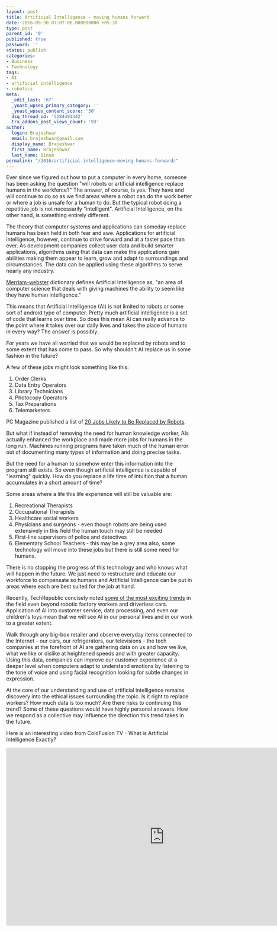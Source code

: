 ```yaml
---
layout: post
title: Artificial Intelligence - moving humans forward
date: 2016-09-30 07:07:06.000000000 +05:30
type: post
parent_id: '0'
published: true
password: ''
status: publish
categories:
- Business
- Technology
tags:
- AI
- artificial intelligence
- robotics
meta:
  _edit_last: '67'
  _yoast_wpseo_primary_category: ''
  _yoast_wpseo_content_score: '30'
  dsq_thread_id: '5184491342'
  trx_addons_post_views_count: '93'
author:
  login: Brajeshwar
  email: brajeshwar@gmail.com
  display_name: Brajeshwar
  first_name: Brajeshwar
  last_name: Oinam
permalink: "/2016/artificial-intelligence-moving-humans-forward/"
---
```

<p>Ever since we figured out how to put a computer in every home, someone has been asking the question "will robots or artificial intelligence replace humans in the workforce?" The answer, of course, is yes. They have and will continue to do so as we find areas where a robot can do the work better or where a job is unsafe for a human to do. But the typical robot doing a repetitive job is not necessarily "intelligent". Artificial Intelligence, on the other hand, is something entirely different.</p>
<p>The theory that computer systems and applications can someday replace humans has been held in both fear and awe. Applications for artificial intelligence, however, continue to drive forward and at a faster pace than ever. As development companies collect user data and build smarter applications, algorithms using that data can make the applications gain abilities making them appear to learn, grow and adapt to surroundings and circumstances. The data can be applied using these algorithms to serve nearly any industry. </p>
<p><a href="http://www.merriam-webster.com/dictionary/artificial%20intelligence">Merriam-webster</a> dictionary defines Artificial Intelligence as, "an area of computer science that deals with giving machines the ability to seem like they have human intelligence."</p>
<p>This means that Artificial Intelligence (AI) is not limited to robots or some sort of android type of computer. Pretty much artificial intelligence is a set of code that learns over time. So does this mean AI can really advance to the point where it takes over our daily lives and takes the place of humans in every way? The answer is possibly.</p>
<p>For years we have all worried that we would be replaced by robots and to some extent that has come to pass. So why shouldn't AI replace us in some fashion in the future?</p>
<p>A few of these jobs might look something like this:</p>
<ol>
<li>Order Clerks</li>
<li>Data Entry Operators</li>
<li>Library Technicians</li>
<li>Photocopy Operators</li>
<li>Tax Preparations</li>
<li>Telemarketers</li>
</ol>
<p> PC Magazine published a list of <a href="http://www.pcmag.com/article2/0,2817,2459986,00.asp">20 Jobs Likely to Be Replaced by Robots</a>.</p>
<p>But what if instead of removing the need for human knowledge worker, AIs actually enhanced the workplace and made more jobs for humans in the long run. Machines running programs have taken much of the human error out of documenting many types of information and doing precise tasks.</p>
<p>But the need for a human to somehow enter this information into the program still exists. So even though artificial intelligence is capable of "learning" quickly. How do you replace a life time of intuition that a human accumulates in a short amount of time?</p>
<p>Some areas where a life this life experience will still be valuable are:</p>
<ol>
<li>Recreational Therapists</li>
<li>Occupational Therapists</li>
<li>Healthcare social workers</li>
<li>Physicians and surgeons - even though robots are being used extensively in this field the human touch may still be needed</li>
<li>First-line supervisors of police and detectives</li>
<li>Elementary School Teachers - this may be a grey area also, some technology will move into these jobs but there is still some need for humans.</li>
</ol>
<p>There is no stopping the progress of this technology and who knows what will happen in the future. We just need to restructure and educate our workforce to compensate so humans and Artificial Intelligence can be put in areas where each are best suited for the job at hand.</p>
<p>Recently, TechRepublic concisely noted <a href="http://www.techrepublic.com/article/7-trends-for-artificial-intelligence-in-2016-like-2015-on-steroids/">some of the most exciting trends</a> in the field even beyond robotic factory workers and driverless cars. Application of AI into customer service, data processing, and even our children's toys mean that we will see AI in our personal lives and in our work to a greater extent. </p>
<p>Walk through any big-box retailer and observe everyday items connected to the Internet - our cars, our refrigerators, our televisions - the tech companies at the forefront of AI are gathering data on us and how we live, what we like or dislike at heightened speeds and with greater capacity. Using this data, companies can improve our customer experience at a deeper level when computers adapt to understand emotions by listening to the tone of voice and using facial recognition looking for subtle changes in expression.</p>
<p>At the core of our understanding and use of artificial intelligence remains discovery into the ethical issues surrounding the topic. Is it right to replace workers? How much data is too much? Are there risks to continuing this trend? Some of these questions would have highly personal answers. How we respond as a collective may influence the direction this trend takes in the future.</p>
<p>Here is an interesting video from ColdFusion TV - What is Artificial Intelligence Exactly?</p>
<p><iframe width="853" height="480" src="https://www.youtube.com/embed/kWmX3pd1f10" frameborder="0" allowfullscreen></iframe></p>
